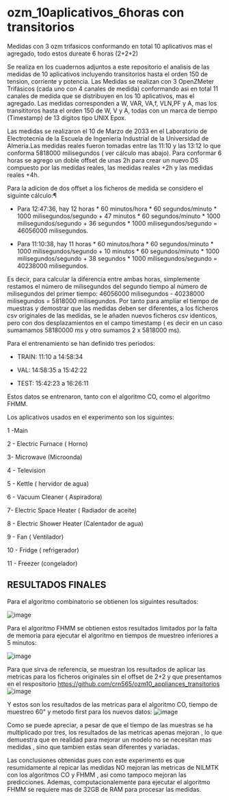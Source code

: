 # ozm_10aplicativos_6horas  con transitorios

Medidas con 3 ozm  trifasicos conformando en total  10 aplicativos  mas el agregado, todo estos dureate 6 horas (2+2+2) 

Se realiza  en los cuadernos adjuntos a este repositorio el analisis de las medidas de 10 aplicativos incluyendo transitorios  hasta el orden 150 de tension, corriente y potencia. Las Medidas  se realizan con 3  OpenZMeter  Trifásicos  (cada uno con 4 canales de medida)  conformando asi en total  11 canales de medida  que se distribuyen en los 10 aplicativos, mas el agregado. Las medidas corresponden a W, VAR, VA,f, VLN,PF y A, mas los transititoros  hasta el orden 150 de W, V y A,   todas con un marca de tiempo (Timestamp) de 13 dígitos tipo UNIX Epox.

Las medidas se realizaron el 10 de Marzo de 2033  en el Laboratorio de Electrotecnia de la  Escuela de Ingenieria Industrial de la Universidad de Almeria.Las medidas reales fueron tomadas entre las 11:10 y las 13:12 lo que conforma 5818000 milisegundos ( ver cálculo mas abajo). Para conformar 6 horas se agrego un doble offset de  unas 2h para  crear un nuevo DS  compuesto por las medidas reales, las medidas reales +2h y las medidas reales +4h.

Para la adicion de dos offset a los ficheros de medida  se considero el siguinte cálculo:¶

- Para 12:47:36, hay 12 horas * 60 minutos/hora * 60 segundos/minuto * 1000 milisegundos/segundo + 47 minutos * 60 segundos/minuto * 1000 milisegundos/segundo + 36 segundos * 1000 milisegundos/segundo = 46056000 milisegundos.

- Para 11:10:38, hay 11 horas * 60 minutos/hora * 60 segundos/minuto * 1000 milisegundos/segundo + 10 minutos * 60 segundos/minuto * 1000 milisegundos/segundo + 38 segundos * 1000 milisegundos/segundo = 40238000 milisegundos.

Es decir, para calcular la diferencia entre ambas horas, simplemente restamos el número de milisegundos del segundo tiempo al número de milisegundos del primer tiempo:
46056000 milisegundos - 40238000 milisegundos = 5818000 milisegundos.  Por tanto para ampliar el tiempo de muestras y demostrar  que las medidas deben ser diferentes, a los ficheros csv originales de las medidas, se le añaden nuevos ficheros csv identicos,  pero  con  dos desplazamientos en el campo timestamp ( es decir en un caso sumamamos 58180000 ms y otro sumamos 2 x 5818000 ms).


  
  
Para el  entrenamiento se  han definido tres periodos:

 - TRAIN: 11:10 a 14:58:34 

 - VAL: 14:58:35 a 15:42:22
 
 - TEST: 15:42:23 a 16:26:11
 

Estos datos se entrenaron, tanto con el algoritmo CO, como el algoritmo FHMM.


Los aplicativos  usados en el experimento son los siguintes:

 1 -Main
 
2 - Electric Furnace ( Horno)

3- Microwave (Microonda)

4 - Television

5 - Kettle ( hervidor de agua)

6 - Vacuum Cleaner ( Aspiradora)

7- Electric Space Heater ( Radiador de aceite)

8 - Electric Shower Heater  (Calentador de agua)

9 - Fan  ( Ventilador)

10 - Fridge  ( refrigerador)

11 -  Freezer (congelador)


## RESULTADOS FINALES


Para el algoritmo combinatorio se obtienen los siguintes resultados:


![image](https://user-images.githubusercontent.com/75988158/231506370-213a3780-0ef2-41eb-9542-5520cdeaa02a.png)

Para el algoritmo FHMM se obtienen estos resultados limitados por la falta de memoria para ejecutar el algoritmo en tiempos de muestreo inferiores a 5 minutos:

![image](https://user-images.githubusercontent.com/75988158/231506191-cecb7ca8-4f8d-4410-8355-af264ff09280.png)

Para que sirva de referencia, se muestran  los resultados de aplicar las metricas para los ficheros originales sin el offset de 2+2  y que presentamos en el respositorio https://github.com/crn565/ozm10_appliances_transitorios
![image](https://user-images.githubusercontent.com/75988158/231507441-839c8421-3e21-40b2-b0ba-8ff544f40600.png)

Y  estos son los resultados de las metricas para el algoritmo CO, tiempo de muestreo 60"  y metodo  first para los nuevos datos:
![image](https://user-images.githubusercontent.com/75988158/231506558-cf2e440a-b937-4b5b-8372-25a59be04fb7.png)

Como se puede apreciar,  a pesar de que el tiempo de las muestras se ha multiplicado por tres, los resultados de las metricas apenas mejoran , lo que demuestra que en realidad para mejorar un modelo no se necesitan mas medidas , sino que tambien estas sean diferentes y variadas. 



Las conclusiones obtenidas pues con este experimento es que resumidamente al repicar las medidas NO mejoran las metricas de NILMTK  con los algoritmos CO y FHMM , asi como tampoco mejoran las predicciones. Ademas, computacionalemente para ejecutar el algoritmo FHMM  se requiere mas de 32GB de RAM para procesar las medidas.  
